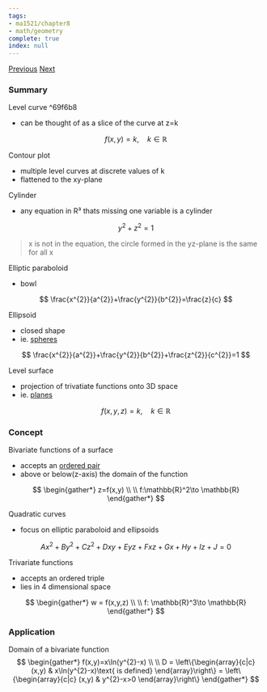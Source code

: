 ```yaml
---
tags:
- ma1521/chapter8
- math/geometry
complete: true
index: null
---
```

[Previous](/labyrinth/notes/math/ma1521/vector-valued_functions)   [Next](/labyrinth/notes/math/ma1521/partial_derivatives)
### Summary
Level curve ^69f6b8
- can be thought of as a slice of the curve at z=k

$$
f(x,y)=k, \quad k \in \mathbb{R}
$$

Contour plot
- multiple level curves at discrete values of k
- flattened to the xy-plane

Cylinder
- any equation in R³ thats missing one variable is a cylinder

$$
y^{2}+z^{2}=1
$$
> x is not in the equation, the circle formed in the yz-plane is the same for all x

Elliptic paraboloid
- bowl

$$
\frac{x^{2}}{a^{2}}+\frac{y^{2}}{b^{2}}=\frac{z}{c}
$$

Ellipsoid
- closed shape
- ie. [spheres](/labyrinth/notes/math/ma1521/geometry_in_R³#^4e8904)

$$
\frac{x^{2}}{a^{2}}+\frac{y^{2}}{b^{2}}+\frac{z^{2}}{c^{2}}=1
$$

Level surface
- projection of trivatiate functions onto 3D space
- ie. [planes](/labyrinth/notes/math/ma1301/planes_in_R³)

$$
f(x,y,z)=k, \quad k \in \mathbb{R}
$$
### Concept
Bivariate functions of a surface
- accepts an [ordered pair](/labyrinth/notes/math/cs1231s/n-ary_relations#^81cdfc)
- above or below(z-axis) the domain of the function

$$
\begin{gather*}
z=f(x,y) \\
\\
f:\mathbb{R}^2\to \mathbb{R}
\end{gather*}
$$

Quadratic curves
- focus on elliptic paraboloid and ellipsoids

$$
Ax^2 + By^2 + Cz^2 + Dxy + Eyz + Fxz + Gx + Hy + Iz + J = 0 
$$

Trivariate functions
- accepts an ordered triple
- lies in 4 dimensional space

$$
\begin{gather*}
w = f(x,y,z) \\
\\
f: \mathbb{R}^3\to \mathbb{R}
\end{gather*}
$$
### Application
Domain of a bivariate function
$$
\begin{gather*}
f(x,y)=x\ln(y^{2}-x) \\
\\
D = \left\{\begin{array}{c|c} (x,y) & x\ln(y^{2}-x)\text{ is defined} \end{array}\right\} = \left\{\begin{array}{c|c} (x,y) & y^{2}-x>0  \end{array}\right\}
\end{gather*}
$$